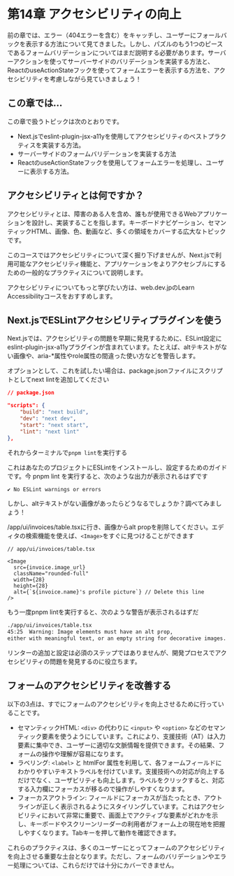 # 第14章 アクセシビリティの向上
前の章では、エラー（404エラーを含む）をキャッチし、ユーザーにフォールバックを表示する方法について見てきました。しかし、パズルのもう1つのピースであるフォームバリデーションについてはまだ説明する必要があります。サーバーアクションを使ってサーバーサイドのバリデーションを実装する方法と、ReactのuseActionStateフックを使ってフォームエラーを表示する方法を、アクセシビリティを考慮しながら見ていきましょう！

## この章では...

この章で扱うトピックは次のとおりです。

* Next.jsでeslint-plugin-jsx-a11yを使用してアクセシビリティのベストプラクティスを実装する方法。
* サーバーサイドのフォームバリデーションを実装する方法
* ReactのuseActionStateフックを使用してフォームエラーを処理し、ユーザーに表示する方法。

## アクセシビリティとは何ですか？
アクセシビリティとは、障害のある人を含め、誰もが使用できるWebアプリケーションを設計し、実装することを指します。キーボードナビゲーション、セマンティックHTML、画像、色、動画など、多くの領域をカバーする広大なトピックです。

このコースではアクセシビリティについて深く掘り下げませんが、Next.jsで利用可能なアクセシビリティ機能と、アプリケーションをよりアクセシブルにするための一般的なプラクティスについて説明します。

アクセシビリティについてもっと学びたい方は、web.dev.jpのLearn Accessibilityコースをおすすめします。

## Next.jsでESLintアクセシビリティプラグインを使う
Next.jsでは、アクセシビリティの問題を早期に発見するために、ESLint設定にeslint-plugin-jsx-a11yプラグインが含まれています。たとえば、altテキストがない画像や、aria-*属性やrole属性の間違った使い方などを警告します。

オプションとして、これを試したい場合は、package.jsonファイルにスクリプトとしてnext lintを追加してください

```json
// package.json

"scripts": {
    "build": "next build",
    "dev": "next dev",
    "start": "next start",
    "lint": "next lint"
},
```

それからターミナルで`pnpm lint`を実行する

これはあなたのプロジェクトにESLintをインストールし、設定するためのガイドです。今 pnpm lint を実行すると、次のような出力が表示されるはずです

```bash
✔ No ESLint warnings or errors
```

しかし、altテキストがない画像があったらどうなるでしょうか？調べてみましょう！

/app/ui/invoices/table.tsxに行き、画像からalt propを削除してください。エディタの検索機能を使えば、`<Image>`をすぐに見つけることができます

```tsx
// app/ui/invoices/table.tsx

<Image
  src={invoice.image_url}
  className="rounded-full"
  width={28}
  height={28}
  alt={`${invoice.name}'s profile picture`} // Delete this line
/>
```

もう一度pnpm lintを実行すると、次のような警告が表示されるはずだ

```bash
./app/ui/invoices/table.tsx
45:25  Warning: Image elements must have an alt prop,
either with meaningful text, or an empty string for decorative images. jsx-a11y/alt-text
```

リンターの追加と設定は必須のステップではありませんが、開発プロセスでアクセシビリティの問題を発見するのに役立ちます。

## フォームのアクセシビリティを改善する
以下の3点は、すでにフォームのアクセシビリティを向上させるために行っていることです。

* セマンティックHTML: `<div>` の代わりに `<input>` や `<option>` などのセマンティック要素を使うようにしています。これにより、支援技術（AT）は入力要素に集中でき、ユーザーに適切な文脈情報を提供できます。その結果、フォームの操作や理解が容易になります。
* ラベリング: `<label>` と htmlFor 属性を利用して、各フォームフィールドにわかりやすいテキストラベルを付けています。支援技術への対応が向上するだけでなく、ユーザビリティも向上します。ラベルをクリックすると、対応する入力欄にフォーカスが移るので操作がしやすくなります。
* フォーカスアウトライン: フィールドにフォーカスが当たったとき、アウトラインが正しく表示されるようにスタイリングしています。これはアクセシビリティにおいて非常に重要で、画面上でアクティブな要素がどれかを示し、キーボードやスクリーンリーダーの利用者がフォーム上の現在地を把握しやすくなります。Tabキーを押して動作を確認できます。

これらのプラクティスは、多くのユーザーにとってフォームのアクセシビリティを向上させる重要な土台となります。ただし、フォームのバリデーションやエラー処理については、これらだけでは十分にカバーできません。

